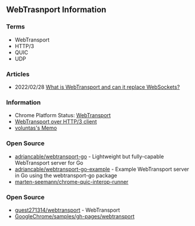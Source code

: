 ## WebTrasnport Information

### Terms
- WebTransport
- HTTP/3
- QUIC
- UDP


### Articles
- 2022/02/28 [What is WebTransport and can it replace WebSockets?](https://ably.com/blog/can-webtransport-replace-websockets)


### Information
- Chrome Platform Status: [WebTransport](https://chromestatus.com/feature/4854144902889472)
- [WebTransport over HTTP/3 client](https://googlechrome.github.io/samples/webtransport/client.html)
- [voluntas's Memo](https://zenn.dev/voluntas/scraps/b776c706a1811a)


### Open Source
- [adriancable/webtransport-go](https://github.com/adriancable/webtransport-go) - Lightweight but fully-capable WebTransport server for Go
- [adriancable/webtransport-go-example](https://github.com/adriancable/webtransport-go-example) - Example WebTransport server in Go using the webtransport-go package
- [marten-seemann/chrome-quic-interop-runner](https://github.com/marten-seemann/chrome-quic-interop-runner)


### Open Source
- [guest271314/webtransport](https://github.com/guest271314/webtransport) - WebTransport
- [GoogleChrome/samples/gh-pages/webtransport](https://github.com/GoogleChrome/samples/tree/gh-pages/webtransport)


